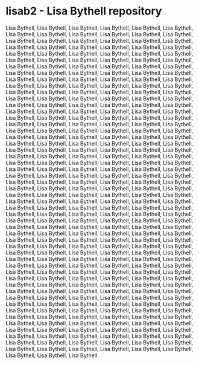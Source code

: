 # lisab2 - Lisa Bythell repository

Lisa Bythell, Lisa Bythell, Lisa Bythell, Lisa Bythell, Lisa Bythell, Lisa Bythell, Lisa Bythell, Lisa Bythell, Lisa Bythell, Lisa Bythell, Lisa Bythell, Lisa Bythell, Lisa Bythell, Lisa Bythell, Lisa Bythell, Lisa Bythell, Lisa Bythell, Lisa Bythell, Lisa Bythell, Lisa Bythell, Lisa Bythell, Lisa Bythell, Lisa Bythell, Lisa Bythell, Lisa Bythell, Lisa Bythell, Lisa Bythell, Lisa Bythell, Lisa Bythell, Lisa Bythell, Lisa Bythell, Lisa Bythell, Lisa Bythell, Lisa Bythell, Lisa Bythell, Lisa Bythell, Lisa Bythell, Lisa Bythell, Lisa Bythell, Lisa Bythell, Lisa Bythell, Lisa Bythell, Lisa Bythell, Lisa Bythell, Lisa Bythell, Lisa Bythell, Lisa Bythell, Lisa Bythell, Lisa Bythell, Lisa Bythell, Lisa Bythell, Lisa Bythell, Lisa Bythell, Lisa Bythell, Lisa Bythell, Lisa Bythell, Lisa Bythell, Lisa Bythell, Lisa Bythell, Lisa Bythell, Lisa Bythell, Lisa Bythell, Lisa Bythell, Lisa Bythell, Lisa Bythell, Lisa Bythell, Lisa Bythell, Lisa Bythell, Lisa Bythell, Lisa Bythell, Lisa Bythell, Lisa Bythell, Lisa Bythell, Lisa Bythell, Lisa Bythell, Lisa Bythell, Lisa Bythell, Lisa Bythell, Lisa Bythell, Lisa Bythell, Lisa Bythell, Lisa Bythell, Lisa Bythell, Lisa Bythell, Lisa Bythell, Lisa Bythell, Lisa Bythell, Lisa Bythell, Lisa Bythell, Lisa Bythell, Lisa Bythell, Lisa Bythell, Lisa Bythell, Lisa Bythell, Lisa Bythell, Lisa Bythell, Lisa Bythell, Lisa Bythell, Lisa Bythell, Lisa Bythell, Lisa Bythell, Lisa Bythell, Lisa Bythell, Lisa Bythell, Lisa Bythell, Lisa Bythell, Lisa Bythell, Lisa Bythell, Lisa Bythell, Lisa Bythell, Lisa Bythell, Lisa Bythell, Lisa Bythell, Lisa Bythell, Lisa Bythell, Lisa Bythell, Lisa Bythell, Lisa Bythell, Lisa Bythell, Lisa Bythell, Lisa Bythell, Lisa Bythell, Lisa Bythell, Lisa Bythell, Lisa Bythell, Lisa Bythell, Lisa Bythell, Lisa Bythell, Lisa Bythell, Lisa Bythell, Lisa Bythell, Lisa Bythell, Lisa Bythell, Lisa Bythell, Lisa Bythell, Lisa Bythell, Lisa Bythell, Lisa Bythell, Lisa Bythell, Lisa Bythell, Lisa Bythell, Lisa Bythell, Lisa Bythell, Lisa Bythell, Lisa Bythell, Lisa Bythell, Lisa Bythell, Lisa Bythell, Lisa Bythell, Lisa Bythell, Lisa Bythell, Lisa Bythell, Lisa Bythell, Lisa Bythell, Lisa Bythell, Lisa Bythell, Lisa Bythell, Lisa Bythell, Lisa Bythell, Lisa Bythell, Lisa Bythell, Lisa Bythell, Lisa Bythell, Lisa Bythell, Lisa Bythell, Lisa Bythell, Lisa Bythell, Lisa Bythell, Lisa Bythell, Lisa Bythell, Lisa Bythell, Lisa Bythell, Lisa Bythell, Lisa Bythell, Lisa Bythell, Lisa Bythell, Lisa Bythell, Lisa Bythell, Lisa Bythell, Lisa Bythell, Lisa Bythell, Lisa Bythell, Lisa Bythell, Lisa Bythell, Lisa Bythell, Lisa Bythell, Lisa Bythell, Lisa Bythell, Lisa Bythell, Lisa Bythell, Lisa Bythell, Lisa Bythell, Lisa Bythell, Lisa Bythell, Lisa Bythell, Lisa Bythell, Lisa Bythell, Lisa Bythell, Lisa Bythell, Lisa Bythell, Lisa Bythell, Lisa Bythell, Lisa Bythell, Lisa Bythell, Lisa Bythell, Lisa Bythell, Lisa Bythell, Lisa Bythell, Lisa Bythell, Lisa Bythell, Lisa Bythell, Lisa Bythell, Lisa Bythell, Lisa Bythell, Lisa Bythell, Lisa Bythell, Lisa Bythell, Lisa Bythell, Lisa Bythell, Lisa Bythell, Lisa Bythell, Lisa Bythell, Lisa Bythell, Lisa Bythell, Lisa Bythell, Lisa Bythell, Lisa Bythell, Lisa Bythell, Lisa Bythell, Lisa Bythell, Lisa Bythell, Lisa Bythell, Lisa Bythell, Lisa Bythell, Lisa Bythell, Lisa Bythell, Lisa Bythell, Lisa Bythell, Lisa Bythell, Lisa Bythell, Lisa Bythell, Lisa Bythell, Lisa Bythell, Lisa Bythell, Lisa Bythell, Lisa Bythell, Lisa Bythell, Lisa Bythell, Lisa Bythell, Lisa Bythell, Lisa Bythell, Lisa Bythell, Lisa Bythell, Lisa Bythell, Lisa Bythell, Lisa Bythell, Lisa Bythell, Lisa Bythell, Lisa Bythell, Lisa Bythell, Lisa Bythell, Lisa Bythell, Lisa Bythell, Lisa Bythell, Lisa Bythell, Lisa Bythell, Lisa Bythell, Lisa Bythell, Lisa Bythell, Lisa Bythell, Lisa Bythell, Lisa Bythell, Lisa Bythell, Lisa Bythell, Lisa Bythell, Lisa Bythell, Lisa Bythell, Lisa Bythell, Lisa Bythell, Lisa Bythell, Lisa Bythell, Lisa Bythell, Lisa Bythell, Lisa Bythell, Lisa Bythell, Lisa Bythell, Lisa Bythell, Lisa Bythell, Lisa Bythell, Lisa Bythell, Lisa Bythell, Lisa Bythell, Lisa Bythell, Lisa Bythell, Lisa Bythell, Lisa Bythell, Lisa Bythell, Lisa Bythell, Lisa Bythell, Lisa Bythell, Lisa Bythell, Lisa Bythell, Lisa Bythell, Lisa Bythell, Lisa Bythell, Lisa Bythell, Lisa Bythell, Lisa Bythell, Lisa Bythell 
